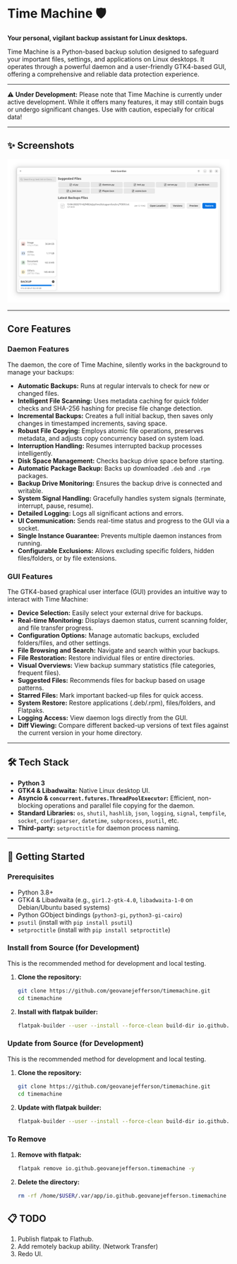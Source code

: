 # Time Machine 🛡️

**Your personal, vigilant backup assistant for Linux desktops.**

Time Machine is a Python-based backup solution designed to safeguard your important files, settings, and applications on Linux desktops. It operates through a powerful daemon and a user-friendly GTK4-based GUI, offering a comprehensive and reliable data protection experience.

---

⚠️ **Under Development:** Please note that Time Machine is currently under active development. While it offers many features, it may still contain bugs or undergo significant changes. Use with caution, especially for critical data!

---

## ✨ Screenshots

![Time Machine Screenshot](data/screenshoot.png)

---

## Core Features

### Daemon Features

The daemon, the core of Time Machine, silently works in the background to manage your backups:

*   **Automatic Backups:** Runs at regular intervals to check for new or changed files.
*   **Intelligent File Scanning:** Uses metadata caching for quick folder checks and SHA-256 hashing for precise file change detection.
*   **Incremental Backups:** Creates a full initial backup, then saves only changes in timestamped increments, saving space.
*   **Robust File Copying:** Employs atomic file operations, preserves metadata, and adjusts copy concurrency based on system load.
*   **Interruption Handling:** Resumes interrupted backup processes intelligently.
*   **Disk Space Management:** Checks backup drive space before starting.
*   **Automatic Package Backup:** Backs up downloaded `.deb` and `.rpm` packages.
*   **Backup Drive Monitoring:** Ensures the backup drive is connected and writable.
*   **System Signal Handling:** Gracefully handles system signals (terminate, interrupt, pause, resume).
*   **Detailed Logging:** Logs all significant actions and errors.
*   **UI Communication:** Sends real-time status and progress to the GUI via a socket.
*   **Single Instance Guarantee:** Prevents multiple daemon instances from running.
*   **Configurable Exclusions:** Allows excluding specific folders, hidden files/folders, or by file extensions.

### GUI Features

The GTK4-based graphical user interface (GUI) provides an intuitive way to interact with Time Machine:

*   **Device Selection:** Easily select your external drive for backups.
*   **Real-time Monitoring:** Displays daemon status, current scanning folder, and file transfer progress.
*   **Configuration Options:** Manage automatic backups, excluded folders/files, and other settings.
*   **File Browsing and Search:** Navigate and search within your backups.
*   **File Restoration:** Restore individual files or entire directories.
*   **Visual Overviews:** View backup summary statistics (file categories, frequent files).
*   **Suggested Files:** Recommends files for backup based on usage patterns.
*   **Starred Files:** Mark important backed-up files for quick access.
*   **System Restore:** Restore applications (.deb/.rpm), files/folders, and Flatpaks.
*   **Logging Access:** View daemon logs directly from the GUI.
*   **Diff Viewing:** Compare different backed-up versions of text files against the current version in your home directory.

---

## 🛠️ Tech Stack

*   **Python 3**
*   **GTK4 & Libadwaita:** Native Linux desktop UI.
*   **Asyncio & `concurrent.futures.ThreadPoolExecutor`:** Efficient, non-blocking operations and parallel file copying for the daemon.
*   **Standard Libraries:** `os`, `shutil`, `hashlib`, `json`, `logging`, `signal`, `tempfile`, `socket`, `configparser`, `datetime`, `subprocess`, `psutil`, etc.
*   **Third-party:** `setproctitle` for daemon process naming.

---

## 🚀 Getting Started

### Prerequisites

*   Python 3.8+
*   GTK4 & Libadwaita (e.g., `gir1.2-gtk-4.0`, `libadwaita-1-0` on Debian/Ubuntu based systems)
*   Python GObject bindings (`python3-gi`, `python3-gi-cairo`)
*   `psutil` (install with `pip install psutil`)
*   `setproctitle` (install with `pip install setproctitle`)

### Install from Source (for Development)

This is the recommended method for development and local testing.

1.  **Clone the repository:**
    ```bash
    git clone https://github.com/geovanejefferson/timemachine.git
    cd timemachine
    ```

2.  **Install with flatpak builder:**
    ```bash
    flatpak-builder --user --install --force-clean build-dir io.github.geovanejefferson.timemachine.yaml
    ```

### Update from Source (for Development)

This is the recommended method for development and local testing.

1.  **Clone the repository:**
    ```bash
    git clone https://github.com/geovanejefferson/timemachine.git
    cd timemachine
    ```
    
2.  **Update with flatpak builder:**
    ```bash
    flatpak-builder --user --install --force-clean build-dir io.github.geovanejefferson.timemachine.yaml
    ```

### To Remove
1.  **Remove with flatpak:**
    ```bash
    flatpak remove io.github.geovanejefferson.timemachine -y
    ```

2.  **Delete the directory:**
    ```bash
    rm -rf /home/$USER/.var/app/io.github.geovanejefferson.timemachine
    ```
    
## 📋 TODO
1. Publish flatpak to Flathub.
2. Add remotely backup ability. (Network Transfer)
3. Redo UI.

